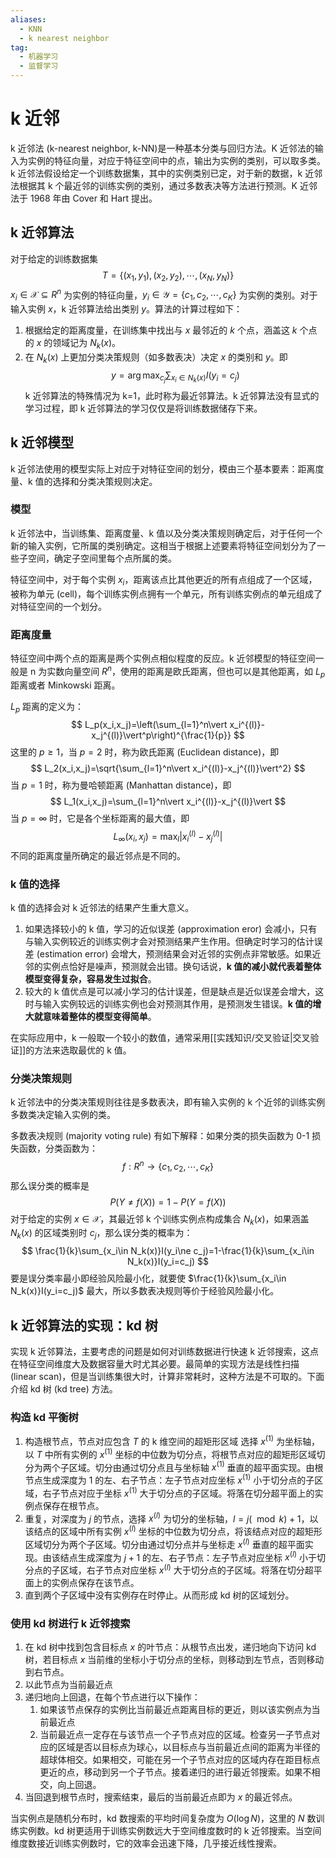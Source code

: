 ```yaml
---
aliases:
  - KNN
  - k nearest neighbor
tag:
  - 机器学习
  - 监督学习
---
```


# k 近邻

k 近邻法 (k-nearest neighbor, k-NN)是一种基本分类与回归方法。K 近邻法的输入为实例的特征向量，对应于特征空间中的点，输出为实例的类别，可以取多类。k 近邻法假设给定一个训练数据集，其中的实例类别已定，对于新的数据，k 近邻法根据其 k 个最近邻的训练实例的类别，通过多数表决等方法进行预测。K 近邻法于 1968 年由 Cover 和 Hart 提出。

## k 近邻算法

对于给定的训练数据集
$$
T=\{(x_1,y_1),(x_2,y_2),\cdots,(x_N,y_N)\}
$$
$x_i\in\mathcal X\subseteq R^n$ 为实例的特征向量，$y_i\in\mathcal Y=\{c_1,c_2,\cdots,c_K\}$ 为实例的类别。对于输入实例 $x$，k 近邻算法给出类别 $y$。算法的计算过程如下：
1. 根据给定的距离度量，在训练集中找出与 $x$ 最邻近的 $k$ 个点，涵盖这 $k$ 个点的 $x$ 的领域记为 $N_k(x)$。
2. 在 $N_k(x)$ 上更加分类决策规则（如多数表决）决定 $x$ 的类别和 $y$。即$$
y=\arg\max_{c_j}\sum_{x_i\in N_k(x)}I(y_i=c_j)
$$
k 近邻算法的特殊情况为 k=1，此时称为最近邻算法。k 近邻算法没有显式的学习过程，即 k 近邻算法的学习仅仅是将训练数据储存下来。

## k 近邻模型

k 近邻法使用的模型实际上对应于对特征空间的划分，模由三个基本要素：距离度量、k 值的选择和分类决策规则决定。

### 模型

k 近邻法中，当训练集、距离度量、k 值以及分类决策规则确定后，对于任何一个新的输入实例，它所属的类别确定。这相当于根据上述要素将特征空间划分为了一些子空间，确定子空间里每个点所属的类。

特征空间中，对于每个实例 $x_i$，距离该点比其他更近的所有点组成了一个区域，被称为单元 (cell)，每个训练实例点拥有一个单元，所有训练实例点的单元组成了对特征空间的一个划分。

### 距离度量

特征空间中两个点的距离是两个实例点相似程度的反应。k 近邻模型的特征空间一般是 n 为实数向量空间 $R^n$，使用的距离是欧氏距离，但也可以是其他距离，如 $L_p$ 距离或者 Minkowski 距离。

$L_p$ 距离的定义为：
$$
L_p(x_i,x_j)=\left(\sum_{l=1}^n\vert x_i^{(l)}-x_j^{(l)}\vert^p\right)^{\frac{1}{p}}
$$
这里的 $p\geqslant 1$，当 $p=2$ 时，称为欧氏距离 (Euclidean distance)，即
$$
L_2(x_i,x_j)=\sqrt{\sum_{l=1}^n\vert x_i^{(l)}-x_j^{(l)}\vert^2}
$$
当 $p=1$ 时，称为曼哈顿距离 (Manhattan distance)，即
$$
L_1(x_i,x_j)=\sum_{l=1}^n\vert x_i^{(l)}-x_j^{(l)}\vert
$$
当 $p=\infty$ 时，它是各个坐标距离的最大值，即
$$
L_\infty(x_i,x_j)=\max_l\vert x_i^{(l)}-x_j^{(l)}\vert
$$
不同的距离度量所确定的最近邻点是不同的。

### k 值的选择

k 值的选择会对 k 近邻法的结果产生重大意义。
1. 如果选择较小的 k 值，学习的近似误差 (approximation eror) 会减小，只有与输入实例较近的训练实例才会对预测结果产生作用。但确定时学习的估计误差 (estimation error) 会增大，预测结果会对近邻的实例点非常敏感。如果近邻的实例点恰好是噪声，预测就会出错。换句话说，**k 值的减小就代表着整体模型变得复杂，容易发生过拟合**。
2. 较大的 k 值优点是可以减小学习的估计误差，但是缺点是近似误差会增大，这时与输入实例较远的训练实例也会对预测其作用，是预测发生错误。**k 值的增大就意味着整体的模型变得简单**。

在实际应用中，k 一般取一个较小的数值，通常采用[[实践知识/交叉验证|交叉验证]]的方法来选取最优的 k 值。

### 分类决策规则

k 近邻法中的分类决策规则往往是多数表决，即有输入实例的 k 个近邻的训练实例多数类决定输入实例的类。

多数表决规则 (majority voting rule) 有如下解释：如果分类的损失函数为 0-1 损失函数，分类函数为：
$$
f:R^n\to\{c_1,c_2,\cdots, c_K\}
$$
那么误分类的概率是
$$
P(Y\ne f(X))=1-P(Y=f(X))
$$
对于给定的实例 $x\in\mathcal X$，其最近邻 k 个训练实例点构成集合 $N_k(x)$，如果涵盖 $N_k(x)$ 的区域类别时 $c_j$，那么误分类的概率为：
$$
\frac{1}{k}\sum_{x_i\in N_k(x)}I(y_i\ne c_j)=1-\frac{1}{k}\sum_{x_i\in N_k(x)}I(y_i=c_j)
$$
要是误分类率最小即经验风险最小化，就要使 $\frac{1}{k}\sum_{x_i\in N_k(x)}I(y_i=c_j)$ 最大，所以多数表决规则等价于经验风险最小化。

## k 近邻算法的实现：kd 树

实现 k 近邻算法，主要考虑的问题是如何对训练数据进行快速 k 近邻搜索，这点在特征空间维度大及数据容量大时尤其必要。最简单的实现方法是线性扫描 (linear scan)，但是当训练集很大时，计算非常耗时，这种方法是不可取的。下面介绍 kd 树 (kd tree) 方法。 

### 构造 kd 平衡树

1. 构造根节点，节点对应包含 $T$ 的 k 维空间的超矩形区域
   选择 $x^{(1)}$ 为坐标轴，以 $T$ 中所有实例的 $x^{(1)}$ 坐标的中位数为切分点，将根节点对应的超矩形区域切分为两个子区域。切分由通过切分点且与坐标轴 $x^{(1)}$ 垂直的超平面实现。由根节点生成深度为 1 的左、右子节点：左子节点对应坐标 $x^{(1)}$ 小于切分点的子区域，右子节点对应于坐标 $x^{(1)}$ 大于切分点的子区域。将落在切分超平面上的实例点保存在根节点。
2. 重复，对深度为 $j$ 的节点，选择 $x^{(l)}$ 为切分的坐标轴，$l=j(\mod k)+1$，以该结点的区域中所有实例 $x^{(l)}$ 坐标的中位数为切分点，将该结点对应的超矩形区域切分为两个子区域。切分由通过切分点并与坐标走 $x^{(l)}$ 垂直的超平面实现。由该结点生成深度为 $j+1$ 的左、右子节点：左子节点对应坐标 $x^{(l)}$ 小于切分点的子区域，右子节点对应坐标 $x^{(l)}$ 大于切分点的子区域。将落在切分超平面上的实例点保存在该节点。
3. 直到两个子区域中没有实例存在时停止。从而形成 kd 树的区域划分。

### 使用 kd 树进行 k 近邻搜索

1. 在 kd 树中找到包含目标点 $x$ 的叶节点：从根节点出发，递归地向下访问 kd 树，若目标点 $x$ 当前维的坐标小于切分点的坐标，则移动到左节点，否则移动到右节点。
2. 以此节点为当前最近点
3. 递归地向上回退，在每个节点进行以下操作：
	1. 如果该节点保存的实例比当前最近点距离目标的更近，则以该实例点为当前最近点
	2. 当前最近点一定存在与该节点一个子节点对应的区域。检查另一子节点对应的区域是否以目标点为球心，以目标点与当前最近点间的距离为半径的超球体相交。如果相交，可能在另一个子节点对应的区域内存在距目标点更近的点，移动到另一个子节点。接着递归的进行最近邻搜索。如果不相交，向上回退。
4. 当回退到根节点时，搜索结束，最后的当前最近点即为 $x$ 的最近邻点。

当实例点是随机分布时，kd 数搜索的平均时间复杂度为 $O(\log N)$，这里的 $N$ 数训练实例数。kd 树更适用于训练实例数远大于空间维度数时的 k 近邻搜索。当空间维度数接近训练实例数时，它的效率会迅速下降，几乎接近线性搜索。